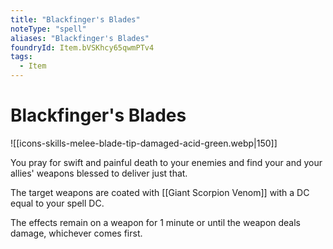 ```yaml
---
title: "Blackfinger's Blades"
noteType: "spell"
aliases: "Blackfinger's Blades"
foundryId: Item.bVSKhcy65qwmPTv4
tags:
  - Item
---
```


# Blackfinger's Blades
![[icons-skills-melee-blade-tip-damaged-acid-green.webp|150]]

You pray for swift and painful death to your enemies and find your and your allies' weapons blessed to deliver just that.

The target weapons are coated with [[Giant Scorpion Venom]] with a DC equal to your spell DC.

The effects remain on a weapon for 1 minute or until the weapon deals damage, whichever comes first.
